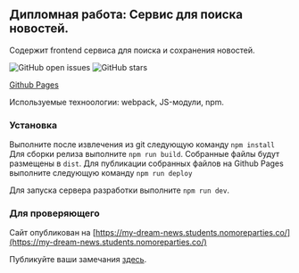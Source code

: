 ## Дипломная работа: Сервис для поиска новостей.

Содержит frontend сервиса для поиска и сохранения новостей.

![GitHub open issues](https://img.shields.io/github/issues-raw/Irina-prog/news-frontend)
![GitHub stars](https://img.shields.io/github/stars/Irina-prog/news-frontend?style=social)



[Github Pages](https://irina-prog.github.io/news-frontend/index.html)


Используемые техноологии: webpack, JS-модули, npm.


### Установка

Выполните после извлечения из git следующую команду `npm install`
Для сборки релиза выполните `npm run build`. Собранные файлы будут размещены в `dist`.
Для публикации собранных файлов на Github Pages выполните следующую команду `npm run deploy`


Для запуска сервера разработки выполните `npm run dev`.


### Для проверяющего

Сайт опубликован на [https://my-dream-news.students.nomoreparties.co/](https://my-dream-news.students.nomoreparties.co/)


Публикуйте ваши замечания [здесь](https://github.com/Irina-prog/news-frontend/issues).


